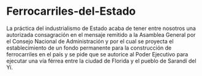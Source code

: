 # Ferrocarriles-del-Estado
La práctica del industrialismo de Estado acaba de tener entre nosotros una autorizada consagración en el mensaje remitido a la Asamblea General por el Consejo Nacional de Administración y por el cual se proyecta el establecimiento de un fondo permanente para la construcción de ferrocarriles en el país y se pide que se autorice al Poder Ejecutivo para ejecutar una vía férrea entre la ciudad de Florida y el pueblo de Sarandí del Yí.

